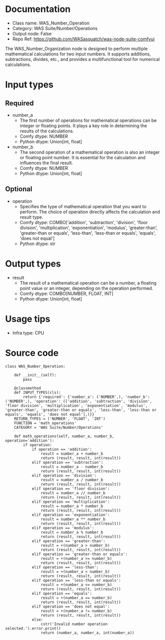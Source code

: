 # Documentation
- Class name: WAS_Number_Operation
- Category: WAS Suite/Number/Operations
- Output node: False
- Repo Ref: https://github.com/WASasquatch/was-node-suite-comfyui

The WAS_Number_Organization node is designed to perform multiple mathematical calculations for two input numbers. It supports additions, subtractions, divides, etc., and provides a multifunctional tool for numerical calculations.

# Input types
## Required
- number_a
    - The first number of operations for mathematical operations can be integer or floating points. It plays a key role in determining the results of the calculations.
    - Comfy dtype: NUMBER
    - Python dtype: Union[int, float]
- number_b
    - The second operation of a mathematical operation is also an integer or floating point number. It is essential for the calculation and influences the final result.
    - Comfy dtype: NUMBER
    - Python dtype: Union[int, float]
## Optional
- operation
    - Specifies the type of mathematical operation that you want to perform. The choice of operation directly affects the calculation and result type.
    - Comfy dtype: COMBO['addition', 'subtraction', 'division', 'floor division', 'multiplication', 'exponentiation', 'modulus', 'greater-than', 'greater-than or equals', 'less-than', 'less-than or equals', 'equals', 'does not equal']
    - Python dtype: str

# Output types
- result
    - The result of a mathematical operation can be a number, a floating point value or an integer, depending on the operation performed.
    - Comfy dtype: COMBO[NUMBER, FLOAT, INT]
    - Python dtype: Union[int, float]

# Usage tips
- Infra type: CPU

# Source code
```
class WAS_Number_Operation:

    def __init__(self):
        pass

    @classmethod
    def INPUT_TYPES(cls):
        return {'required': {'number_a': ('NUMBER',), 'number_b': ('NUMBER',), 'operation': (['addition', 'subtraction', 'division', 'floor division', 'multiplication', 'exponentiation', 'modulus', 'greater-than', 'greater-than or equals', 'less-than', 'less-than or equals', 'equals', 'does not equal'],)}}
    RETURN_TYPES = ('NUMBER', 'FLOAT', 'INT')
    FUNCTION = 'math_operations'
    CATEGORY = 'WAS Suite/Number/Operations'

    def math_operations(self, number_a, number_b, operation='addition'):
        if operation:
            if operation == 'addition':
                result = number_a + number_b
                return (result, result, int(result))
            elif operation == 'subtraction':
                result = number_a - number_b
                return (result, result, int(result))
            elif operation == 'division':
                result = number_a / number_b
                return (result, result, int(result))
            elif operation == 'floor division':
                result = number_a // number_b
                return (result, result, int(result))
            elif operation == 'multiplication':
                result = number_a * number_b
                return (result, result, int(result))
            elif operation == 'exponentiation':
                result = number_a ** number_b
                return (result, result, int(result))
            elif operation == 'modulus':
                result = number_a % number_b
                return (result, result, int(result))
            elif operation == 'greater-than':
                result = +(number_a > number_b)
                return (result, result, int(result))
            elif operation == 'greater-than or equals':
                result = +(number_a >= number_b)
                return (result, result, int(result))
            elif operation == 'less-than':
                result = +(number_a < number_b)
                return (result, result, int(result))
            elif operation == 'less-than or equals':
                result = +(number_a <= number_b)
                return (result, result, int(result))
            elif operation == 'equals':
                result = +(number_a == number_b)
                return (result, result, int(result))
            elif operation == 'does not equal':
                result = +(number_a != number_b)
                return (result, result, int(result))
            else:
                cstr('Invalid number operation selected.').error.print()
                return (number_a, number_a, int(number_a))
```